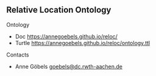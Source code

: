 
## Relative Location Ontology

Ontology

* Doc      https://annegoebels.github.io/reloc/
* Turtle   https://annegoebels.github.io/reloc/ontology.ttl


Contacts

* Anne Göbels <goebels@dc.rwth-aachen.de>
